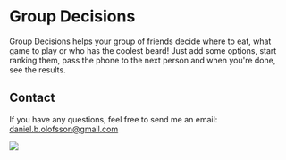 # Group Decisions

Group Decisions helps your group of friends decide where to eat, what game to play or who has the coolest beard! Just add some options, start ranking them, pass the phone to the next person and when you're done, see the results.

## Contact

If you have any questions, feel free to send me an email: daniel.b.olofsson@gmail.com

![](demo.gif)
